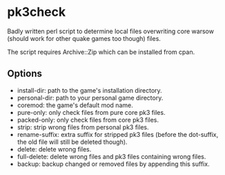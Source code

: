 # pk3check

Badly written perl script to determine local files overwriting core warsow
(should work for other quake games too though) files.

The script requires Archive::Zip which can be installed from cpan.

## Options

* install-dir: path to the game's installation directory.
* personal-dir: path to your personal game directory.
* coremod: the game's default mod name.
* pure-only: only check files from pure core pk3 files.
* packed-only: only check files from core pk3 files.
* strip: strip wrong files from personal pk3 files.
* rename-suffix: extra suffix for stripped pk3 files (before the dot-suffix,
  the old file will still be deleted though).
* delete: delete wrong files.
* full-delete: delete wrong files and pk3 files containing wrong files.
* backup: backup changed or removed files by appending this suffix.
